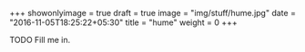 +++
showonlyimage = true
draft = true
image = "img/stuff/hume.jpg"
date = "2016-11-05T18:25:22+05:30"
title = "hume"
weight = 0
+++

TODO Fill me in.

